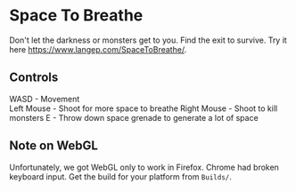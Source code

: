 # Space To Breathe

Don't let the darkness or monsters get to you. Find the exit to survive. Try it here https://www.langep.com/SpaceToBreathe/.

## Controls  
WASD - Movement  
Left Mouse - Shoot for more space to breathe
Right Mouse - Shoot to kill monsters 
E - Throw down space grenade to generate a lot of space  

## Note on WebGL
Unfortunately, we got WebGL only to work in Firefox. Chrome had broken keyboard input. Get the build for your platform from `Builds/`.
